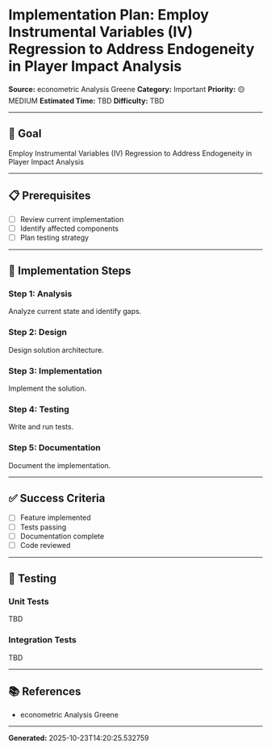 # Implementation Plan: Employ Instrumental Variables (IV) Regression to Address Endogeneity in Player Impact Analysis

**Source:** econometric Analysis Greene
**Category:** Important
**Priority:** 🟡 MEDIUM
**Estimated Time:** TBD
**Difficulty:** TBD

---

## 🎯 Goal

Employ Instrumental Variables (IV) Regression to Address Endogeneity in Player Impact Analysis

---

## 📋 Prerequisites

- [ ] Review current implementation
- [ ] Identify affected components
- [ ] Plan testing strategy

---

## 🔧 Implementation Steps

### Step 1: Analysis

Analyze current state and identify gaps.

### Step 2: Design

Design solution architecture.

### Step 3: Implementation

Implement the solution.

### Step 4: Testing

Write and run tests.

### Step 5: Documentation

Document the implementation.

---

## ✅ Success Criteria

- [ ] Feature implemented
- [ ] Tests passing
- [ ] Documentation complete
- [ ] Code reviewed

---

## 🧪 Testing

### Unit Tests

TBD

### Integration Tests

TBD

---

## 📚 References

- econometric Analysis Greene

---

**Generated:** 2025-10-23T14:20:25.532759
